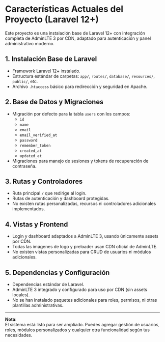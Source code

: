 # Características Actuales del Proyecto (Laravel 12+)

Este proyecto es una instalación base de Laravel 12+ con integración completa de AdminLTE 3 por CDN, adaptado para autenticación y panel administrativo moderno.

## 1. Instalación Base de Laravel
- Framework Laravel 12+ instalado.
- Estructura estándar de carpetas: `app/`, `routes/`, `database/`, `resources/`, `public/`, etc.
- Archivo `.htaccess` básico para redirección y seguridad en Apache.

## 2. Base de Datos y Migraciones
- Migración por defecto para la tabla `users` con los campos:
  - `id`
  - `name`
  - `email`
  - `email_verified_at`
  - `password`
  - `remember_token`
  - `created_at`
  - `updated_at`
- Migraciones para manejo de sesiones y tokens de recuperación de contraseña.

## 3. Rutas y Controladores
- Ruta principal `/` que redirige al login.
- Rutas de autenticación y dashboard protegidas.
- No existen rutas personalizadas, recursos ni controladores adicionales implementados.

## 4. Vistas y Frontend
- Login y dashboard adaptados a AdminLTE 3, usando únicamente assets por CDN.
- Todas las imágenes de logo y preloader usan CDN oficial de AdminLTE.
- No existen vistas personalizadas para CRUD de usuarios ni módulos adicionales.

## 5. Dependencias y Configuración
- Dependencias estándar de Laravel.
- AdminLTE 3 integrado y configurado para uso por CDN (sin assets locales).
- No se han instalado paquetes adicionales para roles, permisos, ni otras plantillas administrativas.

---

**Nota:**  
El sistema está listo para ser ampliado. Puedes agregar gestión de usuarios, roles, módulos personalizados y cualquier otra funcionalidad según tus necesidades. 
